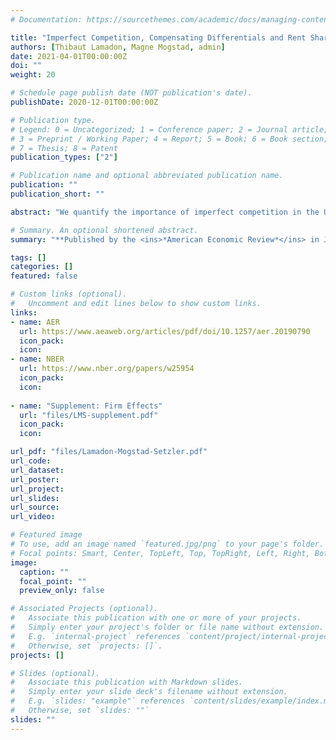 ```yaml
---
# Documentation: https://sourcethemes.com/academic/docs/managing-content/

title: "Imperfect Competition, Compensating Differentials and Rent Sharing in the U.S. Labor Market"
authors: [Thibaut Lamadon, Magne Mogstad, admin]
date: 2021-04-01T00:00:00Z
doi: ""
weight: 20

# Schedule page publish date (NOT publication's date).
publishDate: 2020-12-01T00:00:00Z

# Publication type.
# Legend: 0 = Uncategorized; 1 = Conference paper; 2 = Journal article;
# 3 = Preprint / Working Paper; 4 = Report; 5 = Book; 6 = Book section;
# 7 = Thesis; 8 = Patent
publication_types: ["2"]

# Publication name and optional abbreviated publication name.
publication: ""
publication_short: ""

abstract: "We quantify the importance of imperfect competition in the U.S. labor market by estimating the size of labor market rents earned by American firms and workers. We construct a matched employer-employee panel data set by combining the universe of U.S. business and worker tax records for the period 2001–2015. Using this panel data, we identify and estimate an equilibrium model of the labor market with two-sided heterogeneity where workers view forms as imperfect substitutes because of heterogeneous preferences over non-wage job characteristics. The model allows us to draw inference about imperfect competition, worker sorting, compensating differentials, and rent sharing."

# Summary. An optional shortened abstract.
summary: "**Published by the <ins>*American Economic Review*</ins> in January 2022**."

tags: []
categories: []
featured: false

# Custom links (optional).
#   Uncomment and edit lines below to show custom links.
links:
- name: AER
  url: https://www.aeaweb.org/articles/pdf/doi/10.1257/aer.20190790
  icon_pack: 
  icon: 
- name: NBER
  url: https://www.nber.org/papers/w25954
  icon_pack: 
  icon: 
  
- name: "Supplement: Firm Effects"
  url: "files/LMS-supplement.pdf"
  icon_pack: 
  icon: 

url_pdf: "files/Lamadon-Mogstad-Setzler.pdf"
url_code:
url_dataset:
url_poster:
url_project:
url_slides:
url_source:
url_video:

# Featured image
# To use, add an image named `featured.jpg/png` to your page's folder. 
# Focal points: Smart, Center, TopLeft, Top, TopRight, Left, Right, BottomLeft, Bottom, BottomRight.
image:
  caption: ""
  focal_point: ""
  preview_only: false

# Associated Projects (optional).
#   Associate this publication with one or more of your projects.
#   Simply enter your project's folder or file name without extension.
#   E.g. `internal-project` references `content/project/internal-project/index.md`.
#   Otherwise, set `projects: []`.
projects: []

# Slides (optional).
#   Associate this publication with Markdown slides.
#   Simply enter your slide deck's filename without extension.
#   E.g. `slides: "example"` references `content/slides/example/index.md`.
#   Otherwise, set `slides: ""`
slides: ""
---
```

